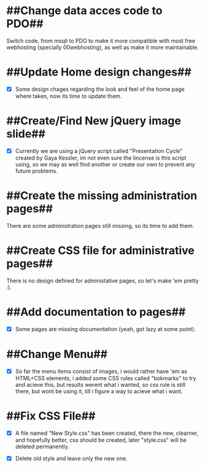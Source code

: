 ##Change data acces code to PDO##
==================


Switch code, from msqli to PDO to make it more compatible with most free webhosting (specially 00webhosting), as well as make it more maintainable.


##Update Home design changes##
==================


- [X] Some design chages regarding the look and feel of the home page where taken, now its time to update them.


##Create/Find New jQuery image slide##
==================


- [X] Currently we are using a jQuery script called "Presentation Cycle" created by Gaya Kessler, im not even sure the lincense is this script using, so we may as well find another or create our own to prevent any future problems.

##Create the missing administration pages##
==================


There are some administration pages still missing, so its time to add them.


##Create CSS file for administrative pages##
==================


There is no design defined for administative pages, so let's make 'em pretty :).


##Add documentation to pages##
==================


- [X] Some pages are missing documentation (yeah, got lazy at some point).


##Change Menu##
==================


- [X] So far the menu items consist of images, i would rather have 'em as HTML+CSS elements, i added some CSS rules called "bokmarks" to try and acieve this, but results werent what i wanted, so css rule is still there, but wont be using it, till i figure a way to acieve what i want.



##Fix CSS File##
==================
- [X] A file named "New Style.css" has been created, there the new, clearner, and hopefully better, css should be created, later "style.css" will be deleted permanently.

- [X] Delete old style and leave only the new one.
